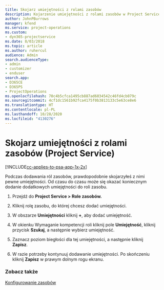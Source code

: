 ```yaml
---
title: Skojarz umiejętności z rolami zasobów
description: Kojarzenie umiejętności z rolami zasobów w Project Service
author: JohnPBurrows
manager: kfend
ms.service: project-operations
ms.custom:
- dyn365-projectservice
ms.date: 8/03/2018
ms.topic: article
ms.author: ruhercul
audience: Admin
search.audienceType:
- admin
- customizer
- enduser
search.app:
- D365CE
- D365PS
- ProjectOperations
ms.openlocfilehash: 70c4b5cfca1495cb887ad6034542c46fd4cb079c
ms.sourcegitcommit: 4cf1dc1561b92fca4175f0b3813133c5e63ce8e6
ms.translationtype: HT
ms.contentlocale: pl-PL
ms.lasthandoff: 10/28/2020
ms.locfileid: "4130276"
---
```

# <a name="associate-skills-with-resource-roles-project-service"></a>Skojarz umiejętności z rolami zasobów (Project Service)

[!INCLUDE[cc-applies-to-psa-app-1x-2x](../includes/cc-applies-to-psa-app-1x-2x.md)]

Podczas dodawania ról zasobów, prawdopodobnie skojarzyłeś z nimi pewne umiejętności. Od czasu do czasu może się okazać koniecznym dodanie dodatkowych umiejętności do roli zasobu.  
  
1.  Przejdź do **Project Service > Role zasobów.**  
  
2.  Kliknij rolę zasobu, do której chcesz dodać umiejętności.  
  
3.  W obszarze **Umiejętności** kliknij **+**, aby dodać umiejętność.  
  
4.  W okienku Wymaganie kompetencji roli kliknij pole **Umiejętność**, kliknij przycisk **Szukaj**, a następnie wybierz umiejętność.  
  
5.  Zaznacz poziom biegłości dla tej umiejętności, a następnie kliknij **Zapisz**.  
  
6.  W razie potrzeby kontynuuj dodawanie umiejętności. Po skończeniu kliknij **Zapisz** w prawym dolnym rogu ekranu.  
  
### <a name="see-also"></a>Zobacz także  
 [Konfigurowanie zasobów](../psa/set-up-resources.md)
